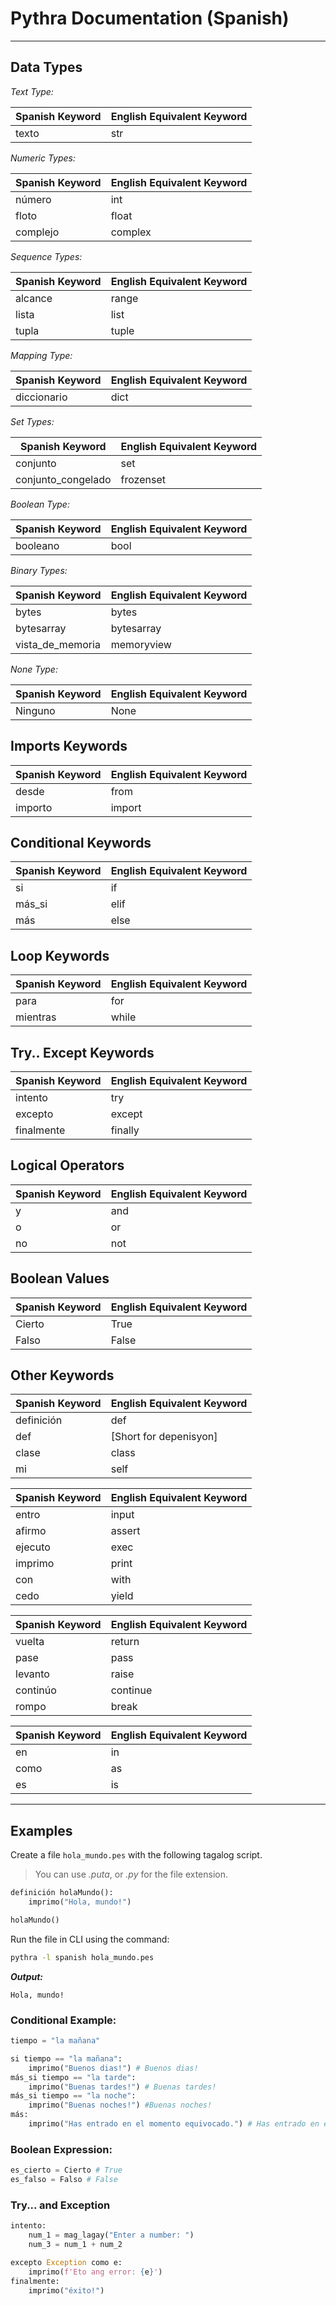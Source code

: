 # Pythra Documentation (Spanish)

---

## Data Types

_Text Type:_

| Spanish Keyword | English Equivalent Keyword |
| --------------- | -------------------------- |
| texto           | str                        |

_Numeric Types:_

| Spanish Keyword | English Equivalent Keyword |
| --------------- | -------------------------- |
| número          | int                        |
| floto           | float                      |
| complejo        | complex                    |

_Sequence Types:_

| Spanish Keyword | English Equivalent Keyword |
| --------------- | -------------------------- |
| alcance         | range                      |
| lista           | list                       |
| tupla           | tuple                      |

_Mapping Type:_

| Spanish Keyword | English Equivalent Keyword |
| --------------- | -------------------------- |
| diccionario     | dict                       |

_Set Types:_

| Spanish Keyword    | English Equivalent Keyword |
| ------------------ | -------------------------- |
| conjunto           | set                        |
| conjunto_congelado | frozenset                  |

_Boolean Type:_

| Spanish Keyword | English Equivalent Keyword |
| --------------- | -------------------------- |
| booleano        | bool                       |

_Binary Types:_

| Spanish Keyword  | English Equivalent Keyword |
| ---------------- | -------------------------- |
| bytes            | bytes                      |
| bytesarray       | bytesarray                 |
| vista_de_memoria | memoryview                 |

_None Type:_

| Spanish Keyword | English Equivalent Keyword |
| --------------- | -------------------------- |
| Ninguno         | None                       |

## Imports Keywords

| Spanish Keyword | English Equivalent Keyword |
| --------------- | -------------------------- |
| desde           | from                       |
| importo         | import                     |

## Conditional Keywords

| Spanish Keyword | English Equivalent Keyword |
| --------------- | -------------------------- |
| si              | if                         |
| más_si          | elif                       |
| más             | else                       |

## Loop Keywords

| Spanish Keyword | English Equivalent Keyword |
| --------------- | -------------------------- |
| para            | for                        |
| mientras        | while                      |

## Try.. Except Keywords

| Spanish Keyword | English Equivalent Keyword |
| --------------- | -------------------------- |
| intento         | try                        |
| excepto         | except                     |
| finalmente      | finally                    |

## Logical Operators

| Spanish Keyword | English Equivalent Keyword |
| --------------- | -------------------------- |
| y               | and                        |
| o               | or                         |
| no              | not                        |

## Boolean Values

| Spanish Keyword | English Equivalent Keyword |
| --------------- | -------------------------- |
| Cierto          | True                       |
| Falso           | False                      |

## Other Keywords

| Spanish Keyword | English Equivalent Keyword |
| --------------- | -------------------------- |
| definición      | def                        |
| def             | [Short for depenisyon]     |
| clase           | class                      |
| mi              | self                       |

| Spanish Keyword | English Equivalent Keyword |
| --------------- | -------------------------- |
| entro           | input                      |
| afirmo          | assert                     |
| ejecuto         | exec                       |
| imprimo         | print                      |
| con             | with                       |
| cedo            | yield                      |

| Spanish Keyword | English Equivalent Keyword |
| --------------- | -------------------------- |
| vuelta          | return                     |
| pase            | pass                       |
| levanto         | raise                      |
| continúo        | continue                   |
| rompo           | break                      |

| Spanish Keyword | English Equivalent Keyword |
| --------------- | -------------------------- |
| en              | in                         |
| como            | as                         |
| es              | is                         |

---

## Examples

Create a file `hola_mundo.pes` with the following tagalog script.

> You can use _.puta_, or _.py_ for the file extension.

```python
definición holaMundo():
	imprimo("Hola, mundo!")

holaMundo()
```

Run the file in CLI using the command:

```bash
pythra -l spanish hola_mundo.pes
```

**_Output:_**

```
Hola, mundo!
```

### Conditional Example:

```python
tiempo = "la mañana"

si tiempo == "la mañana":
    imprimo("Buenos dias!") # Buenos dias!
más_si tiempo == "la tarde":
    imprimo("Buenas tardes!") # Buenas tardes!
más_si tiempo == "la noche":
    imprimo("Buenas noches!") #Buenas noches!
más:
    imprimo("Has entrado en el momento equivocado.") # Has entrado en el momento equivocado.
```

### Boolean Expression:

```python
es_cierto = Cierto # True
es_falso = Falso # False
```

### Try... and Exception

```python
intento:
    num_1 = mag_lagay("Enter a number: ")
    num_3 = num_1 + num_2

excepto Exception como e:
    imprimo(f'Eto ang error: {e}')
finalmente:
    imprimo("éxito!")
```
